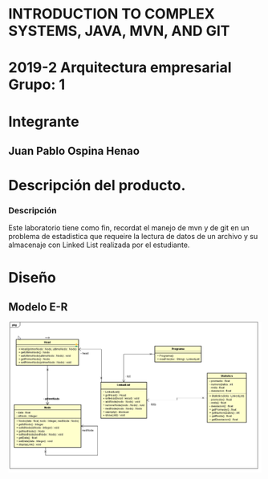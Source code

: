 # INTRODUCTION TO COMPLEX SYSTEMS, JAVA, MVN, AND GIT
# 2019-2  Arquitectura empresarial Grupo: 1

# Integrante
## Juan Pablo Ospina Henao


# Descripción del producto.
### Descripción 
Este laboratorio tiene como fin, recordat el manejo de mvn y de git en un problema de estadistica que requeire la 
lectura de datos de un archivo y su almacenaje con Linked List realizada por el estudiante.


# Diseño
## Modelo E-R
![](img/er.png)



